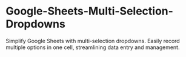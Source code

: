 # Google-Sheets-Multi-Selection-Dropdowns
Simplify Google Sheets with multi-selection dropdowns. Easily record multiple options in one cell, streamlining data entry and management.

